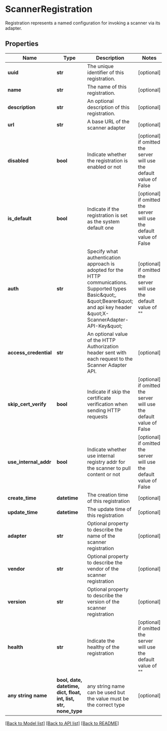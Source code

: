 # ScannerRegistration

Registration represents a named configuration for invoking a scanner via its adapter. 

## Properties
Name | Type | Description | Notes
------------ | ------------- | ------------- | -------------
**uuid** | **str** | The unique identifier of this registration. | [optional] 
**name** | **str** | The name of this registration. | [optional] 
**description** | **str** | An optional description of this registration. | [optional] 
**url** | **str** | A base URL of the scanner adapter | [optional] 
**disabled** | **bool** | Indicate whether the registration is enabled or not | [optional]  if omitted the server will use the default value of False
**is_default** | **bool** | Indicate if the registration is set as the system default one | [optional]  if omitted the server will use the default value of False
**auth** | **str** | Specify what authentication approach is adopted for the HTTP communications. Supported types Basic\&quot;, \&quot;Bearer\&quot; and api key header \&quot;X-ScannerAdapter-API-Key\&quot;  | [optional]  if omitted the server will use the default value of ""
**access_credential** | **str** | An optional value of the HTTP Authorization header sent with each request to the Scanner Adapter API.  | [optional] 
**skip_cert_verify** | **bool** | Indicate if skip the certificate verification when sending HTTP requests | [optional]  if omitted the server will use the default value of False
**use_internal_addr** | **bool** | Indicate whether use internal registry addr for the scanner to pull content or not | [optional]  if omitted the server will use the default value of False
**create_time** | **datetime** | The creation time of this registration | [optional] 
**update_time** | **datetime** | The update time of this registration | [optional] 
**adapter** | **str** | Optional property to describe the name of the scanner registration | [optional] 
**vendor** | **str** | Optional property to describe the vendor of the scanner registration | [optional] 
**version** | **str** | Optional property to describe the version of the scanner registration | [optional] 
**health** | **str** | Indicate the healthy of the registration | [optional]  if omitted the server will use the default value of ""
**any string name** | **bool, date, datetime, dict, float, int, list, str, none_type** | any string name can be used but the value must be the correct type | [optional]

[[Back to Model list]](../README.md#documentation-for-models) [[Back to API list]](../README.md#documentation-for-api-endpoints) [[Back to README]](../README.md)


